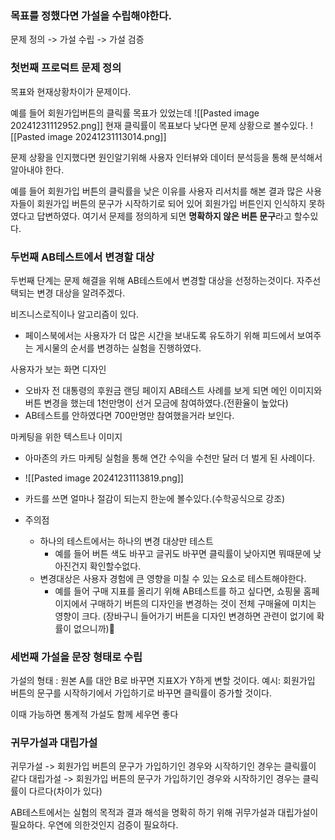 
### 목표를 정했다면 가설을 수립해야한다.
문제 정의 -> 가설 수립 -> 가설 검증

### 첫번째 프로덕트 문제 정의
목표와 현재상황차이가 문제이다.


예를 들어 회원가입버튼의 클릭률 목표가 있었는데 
![[Pasted image 20241231112952.png]]
현재 클릭률이 목표보다 낮다면 문제 상황으로 볼수있다.
![[Pasted image 20241231113014.png]]


문제 상황을 인지했다면 원인알기위해 사용자 인터뷰와 데이터 분석등을 통해 분석해서 알아내야 한다.

예를 들어 회원가입 버튼의 클릭률을 낮은 이유를 사용자 리서치를 해본 결과 많은 사용자들이 회원가입 버튼의 문구가 시작하기로 되어 있어 회원가입 버튼인지 인식하지 못하였다고 답변하였다.
여기서 문제를 정의하게 되면 **명확하지 않은 버튼 문구**라고 할수있다. 


### 두번째 AB테스트에서 변경할 대상
두번째 단계는 문제 해결을 위해 AB테스트에서 변경할 대상을 선정하는것이다.
자주선택되는 변경 대상을 알려주겠다.

비즈니스로직이나 알고리즘이 있다.
- 페이스북에서는 사용자가 더 많은 시간을 보내도록 유도하기 위해 피드에서 보여주는 게시물의 순서를 변경하는 실험을 진행하였다.

사용자가 보는 화면 디자인
- 오바자 전 대통령의 후원금 랜딩 페이지 AB테스트 사례를 보게 되면 메인 이미지와 버튼 변경을 했는데 1천만명이 선거 모금에 참여하였다.(전환율이 높았다)
- AB테스트를 안하였다면 700만명만 참여했을거라 보인다.

마케팅을 위한 텍스트나 이미지
- 아마존의 카드 마케팅 실험을 통해 연간 수익을 수천만 달러 더 벌게 된 사례이다.
- ![[Pasted image 20241231113819.png]]
- 카드를 쓰면 얼마나 절감이 되는지 한눈에 볼수있다.(수학공식으로 강조)



- 주의점
	- 하나의 테스트에서는 하나의 변경 대상만 테스트 
		- 예를 들어 버튼 색도 바꾸고 글귀도 바꾸면 클릭률이 낮아지면 뭐때문에 낮아진건지 확인할수없다.
	- 변경대상은 사용자 경험에 큰 영향을 미칠 수 있는 요소로 테스트해야한다.
		- 예를 들어 구매 지표를 올리기 위해 AB테스트를 하고 싶다면, 쇼핑물 홈페이지에서 구매하기 버튼의 디자인을 변경하는 것이 전체 구매율에 미치는 영향이 크다. (장바구니 들어가기 버튼을 디자인 변경하면 관련이 없기에 확률이 없으니까)



### 세번째 가설을 문장 형태로 수립
가설의 형태 : 원본 A를 대안 B로 바꾸면 지표X가 Y하게 변할 것이다.
예시: 회원가입 버튼의 문구를 시작하기에서 가입하기로 바꾸면 클릭률이 증가할 것이다.

이때 가능하면 통계적 가설도 함께 세우면 좋다

### 귀무가설과 대립가설
귀무가설 -> 회원가입 버튼의 문구가 가입하기인 경우와 시작하기인 경우는 클릭률이 같다
대립가설 -> 회원가입 버튼의 문구가 가입하기인 경우와 시작하기인 경우는 클릭률이  다르다(차이가 있다)

AB테스트에서는 실험의 목적과 결과 해석을 명확히 하기 위해 귀무가설과 대립가설이 필요하다.
우연에 의한것인지 검증이 필요하다.

